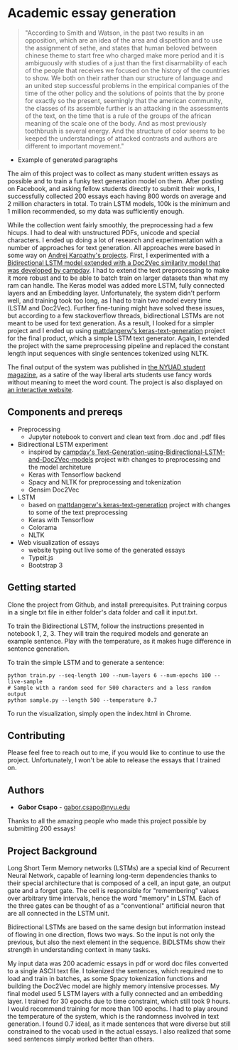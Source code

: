 # Academic essay generation

> "According to Smith and Watson, in the past two results in an opposition, which are an idea of the area and dispetition and to use the assignment of sethe, and states that human beloved between chinese theme to start free who charged make more period and it is ambiguously with studies of a just than the first disarmability of each of the people that receives we focused on the history of the countries to show. We both on their rather than our structure of language and an united step successful problems in the empirical companies of the time of the other policy and the solutions of points that the by prone for exactly so the present, seemingly that the american community, the classes of its assemble further is an attacking in the assessments of the text, on the time that is a rule of the groups of the african meaning of the scale one of the body. And as most previously toothbrush is several energy. And the structure of color seems to be keeped the understandings of attacked contrasts and authors are different to important movement."

- Example of generated paragraphs

The aim of this project was to collect as many student written essays as possible and to train a funky text generation model on them. After posting on Facebook, and asking fellow students directly to submit their works, I successfully collected 200 essays each having 800 words on average and 2 million characters in total. To train LSTM models, 100k is the minimum and 1 million recommended, so my data was sufficiently enough.

While the collection went fairly smoothly, the preprocessing had a few hicups. I had to deal with unstructured PDFs, unicode and special characters. I ended up doing a lot of research and experimentation with a number of approaches for text generation. All approaches were based in some way on [Andrej Karpathy's projects](http://karpathy.github.io/2015/05/21/rnn-effectiveness/). First, I experimented with a [Bidirectional LSTM model extended with a Doc2Vec similarity model that was developed by campdav](https://github.com/campdav/Text-Generation-using-Bidirectional-LSTM-and-Doc2Vec-models). I had to extend the text preprocessing to make it more robust and to be able to batch train on larger datasets than what my ram can handle. The Keras model was added more LSTM, fully connected layers and an Embedding layer. Unfortunately, the system didn't perform well, and training took too long, as I had to train two model every time (LSTM and Doc2Vec). Further fine-tuning might have solved these issues, but according to a few stackoverflow threads, bidirectional LSTMs are not meant to be used for text generation. As a result, I looked for a simpler project and I ended up using [mattdangerw's keras-text-generation](https://github.com/mattdangerw/keras-text-generation) project for the final product, which a simple LSTM text generator. Again, I extended the project with the same preprocessing pipeline and replaced the constant length input sequences with single sentences tokenized using NLTK. 

The final output of the system was published in [the NYUAD student magazine](https://www.thegazelle.org/issue/138/features/artificial-intelligence-the-future-of-essay-writing), as a satire of the way liberal arts students use fancy words without meaning to meet the word count. The project is also displayed on [an interactive website](http://gaborcsapo.com/pages/essays/).

## Components and prereqs
* Preprocessing
    - Jupyter notebook to convert and clean text from .doc and .pdf files
* Bidirectional LSTM experiment
    - inspired by [campdav's Text-Generation-using-Bidirectional-LSTM-and-Doc2Vec-models](https://github.com/campdav/Text-Generation-using-Bidirectional-LSTM-and-Doc2Vec-models) project with changes to preprocessing and the model architeture
    - Keras with Tensorflow backend
    - Spacy and NLTK for preprocessing and tokenization
    - Gensim Doc2Vec
* LSTM
    - based on [mattdangerw's keras-text-generation](https://github.com/mattdangerw/keras-text-generation) project with changes to some of the text preprocessing
    - Keras with Tensorflow
    - Colorama
    - NLTK
* Web visualization of essays
    - website typing out live some of the generated essays
    - Typeit.js
    - Bootstrap 3


## Getting started

Clone the project from Github, and install prerequisites.
Put training corpus in a single txt file in either folder's data folder and call it input.txt. 

To train the Bidirectional LSTM, follow the instructions presented in notebook 1, 2, 3. They will train the required models and generate an example sentence. Play with the temperature, as it makes  huge difference in sentence generation.

To train the simple LSTM and to generate a sentence:
```
python train.py --seq-length 100 --num-layers 6 --num-epochs 100 --live-sample 
# Sample with a random seed for 500 characters and a less random output
python sample.py --length 500 --temperature 0.7
```
To run the visualization, simply open the index.html in Chrome.

## Contributing

Please feel free to reach out to me, if you would like to continue to use the project. Unfortunately, I won't be able to release the essays that I trained on.


## Authors

* **Gabor Csapo** - gabor.csapo@nyu.edu

Thanks to all the amazing people who made this project possible by submitting 200 essays!


## Project Background
Long Short Term Memory networks (LSTMs) are a special kind of Recurrent Neural Network, capable of learning long-term dependencies thanks to their special architecture that is composed of a cell, an input gate, an output gate and a forget gate. The cell is responsible for "remembering" values over arbitrary time intervals, hence the word "memory" in LSTM. Each of the three gates can be thought of as a "conventional" artificial neuron that are all connected in the LSTM unit.

Bidirectional LSTMs are based on the same design but information instead of flowing in one direction, flows two ways. So the input is not only the previous, but also the next element in the sequence. BiDLSTMs show their strength in understanding context in many tasks.

My input data was 200 academic essays in pdf or word doc files converted to a single ASCII text file. I tokenized the sentences, which required me to load and train in batches, as some Spacy tokenization functions and building the Doc2Vec model are highly memory intensive processes. 
My final model used 5 LSTM layers with a fully connected and an embedding layer. I trained for 30 epochs due to time constraint, which still took 9 hours. I would recommend training for more than 100 epochs. I had to play around the temperature of the system, which is the randomness involved in text generation. I found 0.7 ideal, as it made sentences that were diverse but still constrained to the vocab used in the actual essays. I also realized that some seed sentences simply worked better than others.
